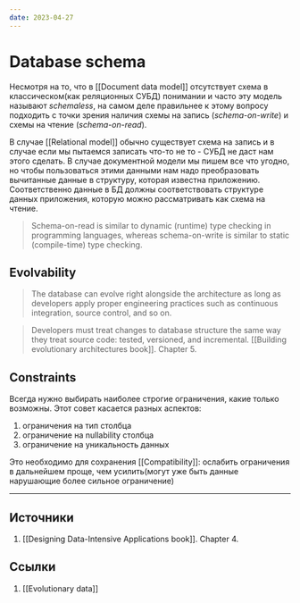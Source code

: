 ```yaml
---
date: 2023-04-27
---
```

# Database schema

Несмотря на то, что в [[Document data model]] отсутствует схема в классическом(как реляционных СУБД) понимании и часто эту модель называют *schemaless*, на самом деле правильнее к этому вопросу подходить с точки зрения наличия схемы на запись (*schema-on-write*) и схемы на чтение (*schema-on-read*).

В случае [[Relational model]] обычно существует схема на запись и в случае если мы пытаемся записать что-то не то - СУБД не даст нам этого сделать. В случае документной модели мы пишем все что угодно, но чтобы пользоваться этими данными нам надо преобразовать вычитанные данные в структуру, которая известна приложению. Соответственно данные в БД должны соответствовать структуре данных приложения, которую можно рассматривать как схема на чтение.

> Schema-on-read is similar to dynamic (runtime) type checking in programming languages, whereas schema-on-write is similar to static (compile-time) type checking.

## Evolvability

> The database can evolve right alongside the architecture as long as developers apply proper engineering practices such as continuous integration, source control, and so on.

> Developers must treat changes to database structure the same way they treat source code: tested, versioned, and incremental.
[[Building evolutionary architectures book]]. Chapter 5.

## Constraints

Всегда нужно выбирать наиболее строгие ограничения, какие только возможны. Этот совет касается разных аспектов:

1. ограничения на тип столбца
1. ограничение на nullability столбца
1. ограничение на уникальность данных

Это необходимо для сохранения [[Compatibility]]: ослабить ограничения в дальнейшем проще, чем усилить(могут уже быть данные нарушающие более сильное ограничение)

---

## Источники

1. [[Designing Data-Intensive Applications book]]. Chapter 4.

## Ссылки

1. [[Evolutionary data]]

